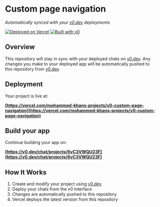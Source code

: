 # Custom page navigation

*Automatically synced with your [v0.dev](https://v0.dev) deployments*

[![Deployed on Vercel](https://img.shields.io/badge/Deployed%20on-Vercel-black?style=for-the-badge&logo=vercel)](https://vercel.com/mohammed-khans-projects/v0-custom-page-navigation)
[![Built with v0](https://img.shields.io/badge/Built%20with-v0.dev-black?style=for-the-badge)](https://v0.dev/chat/projects/6vC3VWQU23F)

## Overview

This repository will stay in sync with your deployed chats on [v0.dev](https://v0.dev).
Any changes you make to your deployed app will be automatically pushed to this repository from [v0.dev](https://v0.dev).

## Deployment

Your project is live at:

**[https://vercel.com/mohammed-khans-projects/v0-custom-page-navigation](https://vercel.com/mohammed-khans-projects/v0-custom-page-navigation)**

## Build your app

Continue building your app on:

**[https://v0.dev/chat/projects/6vC3VWQU23F](https://v0.dev/chat/projects/6vC3VWQU23F)**

## How It Works

1. Create and modify your project using [v0.dev](https://v0.dev)
2. Deploy your chats from the v0 interface
3. Changes are automatically pushed to this repository
4. Vercel deploys the latest version from this repository
